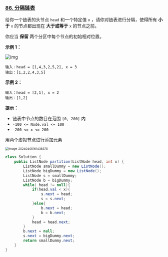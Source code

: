 ### [86. 分隔链表](https://leetcode.cn/problems/partition-list/)

给你一个链表的头节点 `head` 和一个特定值 `x` ，请你对链表进行分隔，使得所有 **小于** `x` 的节点都出现在 **大于或等于** `x` 的节点之前。

你应当 **保留** 两个分区中每个节点的初始相对位置。

 

**示例 1：**

![img](https://assets.leetcode.com/uploads/2021/01/04/partition.jpg)

```
输入：head = [1,4,3,2,5,2], x = 3
输出：[1,2,2,4,3,5]
```

**示例 2：**

```
输入：head = [2,1], x = 2
输出：[1,2]
```

 

**提示：**

- 链表中节点的数目在范围 `[0, 200]` 内
- `-100 <= Node.val <= 100`
- `-200 <= x <= 200`



用两个虚拟节点进行添加元素

<img src="https://palepics.oss-cn-guangzhou.aliyuncs.com/img/image-20240405161438375.png" alt="image-20240405161438375" style="zoom: 67%;" />

```java
class Solution {
    public ListNode partition(ListNode head, int x) {
        ListNode smallDummy = new ListNode();
        ListNode bigDummy = new ListNode();
        ListNode s = smallDummy;
        ListNode b = bigDummy;
        while( head != null){
            if(head.val < x){
                s.next = head;
                s = s.next;
            }else{
                b.next = head;
                b = b.next;
            }
            head = head.next;
        }
        b.next = null;
        s.next = bigDummy.next;
        return smallDummy.next;
    }
}
```






